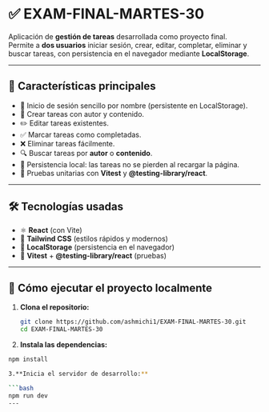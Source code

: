 # ✅ EXAM-FINAL-MARTES-30

Aplicación de **gestión de tareas** desarrollada como proyecto final.  
Permite a **dos usuarios** iniciar sesión, crear, editar, completar, eliminar y buscar tareas, con persistencia en el navegador mediante **LocalStorage**.  

---

## 🌟 Características principales

- 🔑 Inicio de sesión sencillo por nombre (persistente en LocalStorage).  
- 📝 Crear tareas con autor y contenido.  
- ✏️ Editar tareas existentes.  
- ✅ Marcar tareas como completadas.  
- ❌ Eliminar tareas fácilmente.  
- 🔍 Buscar tareas por **autor** o **contenido**.  
- 💾 Persistencia local: las tareas no se pierden al recargar la página.  
- 🧪 Pruebas unitarias con **Vitest** y **@testing-library/react**.  

---

## 🛠️ Tecnologías usadas

- ⚛️ **React** (con Vite)  
- 🎨 **Tailwind CSS** (estilos rápidos y modernos)  
- 💾 **LocalStorage** (persistencia en el navegador)  
- 🧪 **Vitest** + **@testing-library/react** (pruebas)  

---

## 🚀 Cómo ejecutar el proyecto localmente

1. **Clona el repositorio:**

   ```bash
   git clone https://github.com/ashmichi1/EXAM-FINAL-MARTES-30.git
   cd EXAM-FINAL-MARTES-30

 2. **Instala las dependencias:**

   ```bash
   npm install

3.**Inicia el servidor de desarrollo:**

   ```bash
   npm run dev
---
